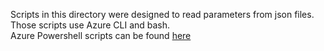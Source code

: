 Scripts in this directory were designed to read parameters from json files.<br/>
Those scripts use Azure CLI and bash.<br/>
Azure Powershell scripts can be found [here](../azure-powershell/)